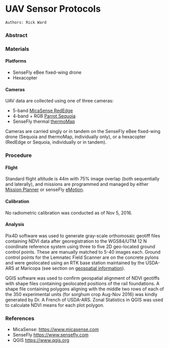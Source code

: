 # UAV Sensor Protocols

```
Authors: Rick Ward
```

### Abstract

### Materials

#### Platforms

* SenseFly eBee fixed-wing drone
* Hexacopter

#### Cameras

UAV data are collected using one of three cameras: 

* 5-band [MicaSense RedEdge](https://www.micasense.com/rededge)
* 4-band + RGB [Parrot Sequoia](https://www.micasense.com/sequoia)
* SenseFly thermal [thermoMap](https://www.sensefly.com/drones/accessories.html)

Cameras are carried singly or in tandem on the SenseFly eBee fixed-wing drone (Sequoia and thermoMap, individually only), or a hexacopter (RedEdge or Sequoia, individually or in tandem).

### Procedure

#### Flight 

Standard flight altitude is 44m with 75% image overlap (both sequentially and laterally), and missions are programmed and managed by either [Mission Planner](http://ardupilot.org/planner/index.html#) or senseFly [eMotion](https://www.sensefly.com/software/emotion-2.html).

#### Calibration

No radiometric calibration was conducted as of Nov 5, 2016.

 

#### Analysis

Pix4D software was used to generate gray-scale orthomosaic geotiff files containing NDVI data after georegistration to the WGS84/UTM 12 N coordinate reference system using three to five 2D geo-located ground control points. These are manually matched to 5-40 images each. Ground control points for the Lemnatec Field Scanner are on the concrete pylons and were geolocated using an RTK base station maintained by the USDA-ARS at Maricopa (see section on [geospatial information](/user/geospatial-information.md)).

QGIS software was used to confirm geospatial alignment of NDVI geotiffs with shape files containing geolocated positions of the rail foundations. A shape file containing polygons aligning with the middle two rows of each of the 350 experimental units (for sorghum crop Aug-Nov 2016) was kindly generated by Dr. A French of USDA-ARS. Zonal Statistics in QGIS was used to calculate NDVI means for each plot polygon.

### References

* MicaSense: https://www.micasense.com
* SenseFly https://www.sensefly.com
* QGIS https://www.qgis.org

<!--
TODO:
* link to plot polygons
* information about pilot, company
* link to data
* add sensor, standard object meta-data (bands, etc)
  * white, grey, black tarps
* figures: 
 * uav + hexacopter
 * sample image (?)
-->

